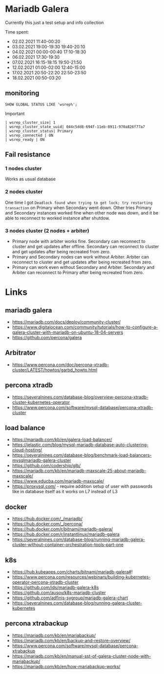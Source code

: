 # Mariadb Galera

Currently this just a test setup and info collection

Time spent:
- 02.02.2021 11:40-00:20
- 03.02.2021 19:00-19:30 19:40-20:10
- 04.02.2021 00:00-00:40 17:10-18:30
- 06.02.2021 17:30-19:30
- 07.02.2021 16:15-18:15 19:50-21:50
- 12.02.2021 01:00-02:00 12:40-15:00
- 17.02.2021 20:50-22:20 22:50-23:50
- 18.02.2021 00:50-03:20

## monitoring
```
SHOW GLOBAL STATUS LIKE 'wsrep%';
```

Important
```
| wsrep_cluster_size| 1
| wsrep_cluster_state_uuid| 044c5dd8-694f-11eb-8911-970a826f77a7
| wsrep_cluster_status| Primary
| wsrep_connected | ON
| wsrep_ready | ON
```

## Fail resistance
### 1 nodes cluster
Works as usual database

### 2 nodes cluster
One time I got `Deadlock found when trying to get lock; try restarting transaction` on Primary when Secondary went down.
Other tries Primary and Secondary instances worked fine when other node was down, and it be able to reconnect to worked instance after shutdow.

### 3 nodes cluster (2 nodes + arbiter)
- Primary node with arbiter works fine.
Secondary can reconnect to cluster and get updates after offline.
Secondary can reconnect to cluster and get updates after being recreated from zero.
- Primary and Secondary nodes can work without Arbiter.
Arbiter can reconnect to cluster and get updates after being recreated from zero.
- Primary can work even without Secondary and Arbiter.
Secondary and Arbiter can reconnect to Primary after being recreated from zero.

# Links

## mariadb galera
- https://mariadb.com/docs/deploy/community-cluster/
- https://www.digitalocean.com/community/tutorials/how-to-configure-a-galera-cluster-with-mariadb-on-ubuntu-18-04-servers
- https://github.com/percona/galera

## Arbitrator
- https://www.percona.com/doc/percona-xtradb-cluster/LATEST/howtos/garbd_howto.html

## percona xtradb
- https://severalnines.com/database-blog/overview-percona-xtradb-cluster-kubernetes-operator
- https://www.percona.com/software/mysql-database/percona-xtradb-cluster

## load balance
- https://mariadb.com/kb/en/galera-load-balancer/
- https://jelastic.com/blog/mysql-mariadb-database-auto-clustering-cloud-hosting/
- https://severalnines.com/database-blog/benchmark-load-balancers-mysqlmariadb-galera-cluster
- https://github.com/codership/glb/
- https://mariadb.com/kb/en/mariadb-maxscale-25-about-mariadb-maxscale/
- https://www.educba.com/mariadb-maxscale/
- https://proxysql.com/  - require addition setup of user with passwords like in database itself as it works on L7 instead of L3

## docker
- https://hub.docker.com/_/mariadb/
- https://hub.docker.com/_/percona/
- https://hub.docker.com/r/bitnami/mariadb-galera/
- https://hub.docker.com/r/instantlinux/mariadb-galera
- https://severalnines.com/database-blog/running-mariadb-galera-cluster-without-container-orchestration-tools-part-one

## k8s
- https://hub.kubeapps.com/charts/bitnami/mariadb-galera#!
- https://www.percona.com/resources/webinars/building-kubernetes-operator-percona-xtradb-cluster
- https://github.com/ids/mariadb-galera-k8s
- https://github.com/ausov/k8s-mariadb-cluster
- https://github.com/adfinis-sygroup/mariadb-galera-chart
- https://severalnines.com/database-blog/running-galera-cluster-kubernetes

## percona xtrabackup
- https://mariadb.com/kb/en/mariabackup/
- https://mariadb.com/kb/en/backup-and-restore-overview/
- https://www.percona.com/software/mysql-database/percona-xtrabackup
- https://mariadb.com/kb/en/manual-sst-of-galera-cluster-node-with-mariabackup/
- https://mariadb.com/kb/en/how-mariabackup-works/
